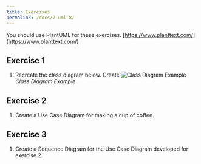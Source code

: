 ```yaml
---
title: Exercises
permalink: /docs/7-uml-8/
---
```


You should use PlantUML for these exercises. [https://www.planttext.com/](https://www.planttext.com/)

## Exercise 1
1. Recreate the class diagram below. Create
![Class Diagram Example](https://ysjprog02.netlify.app/assets/img/topics/7uml/ex1class.png)
*Class Diagram Example* 

## Exercise 2
1. Create a Use Case Diagram for making a cup of coffee. 

## Exercise 3
1. Create a Sequence Diagram for the Use Case Diagram developed for exercise 2.
   

